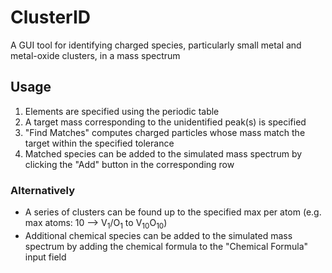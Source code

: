 # ClusterID
A GUI tool for identifying charged species, particularly small metal and metal-oxide
clusters, in a mass spectrum

## Usage
1. Elements are specified using the periodic table
2. A target mass corresponding to the unidentified peak(s) is specified
3. "Find Matches" computes charged particles whose mass match the target within the specified tolerance
4. Matched species can be added to the simulated mass spectrum by clicking the "Add" button in the corresponding row

### Alternatively
* A series of clusters can be found up to the specified max per atom (e.g. max atoms: 10 --> V<sub>1</sub>/O<sub>1</sub> to V<sub>10</sub>O<sub>10</sub>)
* Additional chemical species can be added to the simulated mass spectrum by adding the chemical formula to the "Chemical Formula" input field
